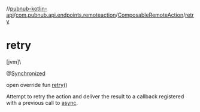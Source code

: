 //[pubnub-kotlin-api](../../../index.md)/[com.pubnub.api.endpoints.remoteaction](../index.md)/[ComposableRemoteAction](index.md)/[retry](retry.md)

# retry

[jvm]\

@[Synchronized](https://kotlinlang.org/api/latest/jvm/stdlib/kotlin.jvm/-synchronized/index.html)

open override fun [retry](retry.md)()

Attempt to retry the action and deliver the result to a callback registered with a previous call to [async](async.md).

